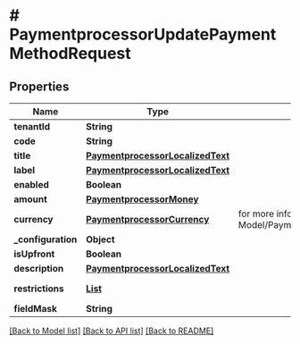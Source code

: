 # # PaymentprocessorUpdatePaymentMethodRequest


## Properties 


Name | Type | Description | Notes
------------ | ------------- | ------------- | -------------
**tenantId**| **String** |   |
**code**| **String** |   |
**title**| [**PaymentprocessorLocalizedText**](PaymentprocessorLocalizedText.md) |   | [optional]
**label**| [**PaymentprocessorLocalizedText**](PaymentprocessorLocalizedText.md) |   | [optional]
**enabled**| **Boolean** |   | [optional]
**amount**| [**PaymentprocessorMoney**](PaymentprocessorMoney.md) |   | [optional]
**currency**| [**PaymentprocessorCurrency**](PaymentprocessorCurrency.md) |  for more information please, see Model/PaymentprocessorCurrency.php  | [optional] [default to PaymentprocessorCurrency.XXX]
**_configuration**| **Object** |   | [optional]
**isUpfront**| **Boolean** |   | [optional]
**description**| [**PaymentprocessorLocalizedText**](PaymentprocessorLocalizedText.md) |   | [optional]
**restrictions**| [**List<PaymentprocessorPaymentMethodRestriction>**](PaymentprocessorPaymentMethodRestriction.md) |   | [optional] [default to new ArrayList<>()]
**fieldMask**| **String** |   | [optional]


[[Back to Model list]](../../README.md#models) [[Back to API list]](../../README.md#endpoints) [[Back to README]](../../README.md)

